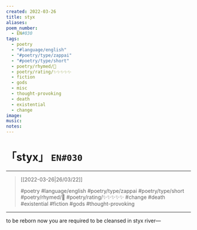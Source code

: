 ```yaml
---
created: 2022-03-26
title: styx
aliases:
poem_number:
  - EN#030
tags:
  - poetry
  - "#language/english"
  - "#poetry/type/zappai"
  - "#poetry/type/short"
  - poetry/rhymed/🔴
  - poetry/rating/✨✨✨✨✨
  - fiction
  - gods
  - misc
  - thought-provoking
  - death
  - existential
  - change
image:
music:
notes:
---
```

# 「styx」 `EN#030`

---

> [[2022-03-26|26/03/22]]
> 
> #poetry 
> #language/english 
> #poetry/type/zappai #poetry/type/short 
> #poetry/rhymed/🔴 
> #poetry/rating/✨✨✨✨✨ 
> #change #death #existential #fiction #gods #thought-provoking 

---

to be reborn now
you are required to be
cleansed in styx river—